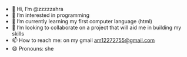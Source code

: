 - 👋 Hi, I’m @zzzzzahra
- 👀 I’m interested in programming
- 🌱 I’m currently learning my first computer language (html)
- 💞️ I’m looking to collaborate on a project that will aid me in building my skills
- 📫 How to reach me: on my gmail am12272755@gmail.com
- 😄 Pronouns: she

<!---
zzzzzahra/zzzzzahra is a ✨ special ✨ repository because its `README.md` (this file) appears on your GitHub profile.
You can click the Preview link to take a look at your changes.
--->
